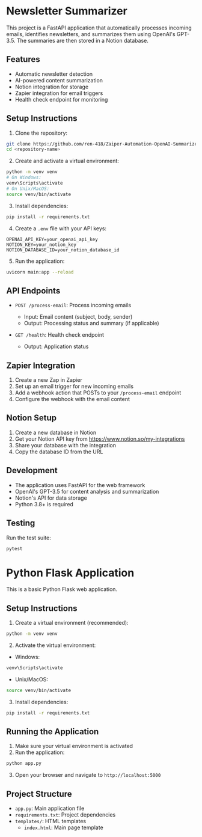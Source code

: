 # Newsletter Summarizer

This project is a FastAPI application that automatically processes incoming emails, identifies newsletters, and summarizes them using OpenAI's GPT-3.5. The summaries are then stored in a Notion database.

## Features

- Automatic newsletter detection
- AI-powered content summarization
- Notion integration for storage
- Zapier integration for email triggers
- Health check endpoint for monitoring

## Setup Instructions

1. Clone the repository:
```bash
git clone https://github.com/ren-418/Zaiper-Automation-OpenAI-Summarizer
cd <repository-name>
```

2. Create and activate a virtual environment:
```bash
python -m venv venv
# On Windows:
venv\Scripts\activate
# On Unix/MacOS:
source venv/bin/activate
```

3. Install dependencies:
```bash
pip install -r requirements.txt
```

4. Create a `.env` file with your API keys:
```env
OPENAI_API_KEY=your_openai_api_key
NOTION_KEY=your_notion_key
NOTION_DATABASE_ID=your_notion_database_id
```

5. Run the application:
```bash
uvicorn main:app --reload
```

## API Endpoints

- `POST /process-email`: Process incoming emails
  - Input: Email content (subject, body, sender)
  - Output: Processing status and summary (if applicable)

- `GET /health`: Health check endpoint
  - Output: Application status

## Zapier Integration

1. Create a new Zap in Zapier
2. Set up an email trigger for new incoming emails
3. Add a webhook action that POSTs to your `/process-email` endpoint
4. Configure the webhook with the email content

## Notion Setup

1. Create a new database in Notion
2. Get your Notion API key from https://www.notion.so/my-integrations
3. Share your database with the integration
4. Copy the database ID from the URL

## Development

- The application uses FastAPI for the web framework
- OpenAI's GPT-3.5 for content analysis and summarization
- Notion's API for data storage
- Python 3.8+ is required

## Testing

Run the test suite:
```bash
pytest
```

# Python Flask Application

This is a basic Python Flask web application.

## Setup Instructions

1. Create a virtual environment (recommended):
```bash
python -m venv venv
```

2. Activate the virtual environment:
- Windows:
```bash
venv\Scripts\activate
```
- Unix/MacOS:
```bash
source venv/bin/activate
```

3. Install dependencies:
```bash
pip install -r requirements.txt
```

## Running the Application

1. Make sure your virtual environment is activated
2. Run the application:
```bash
python app.py
```
3. Open your browser and navigate to `http://localhost:5000`

## Project Structure

- `app.py`: Main application file
- `requirements.txt`: Project dependencies
- `templates/`: HTML templates
  - `index.html`: Main page template